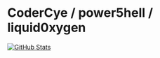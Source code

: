 # CoderCye / power5hell / liquid0xygen

[![GitHub Stats](https://github-readme-stats.vercel.app/api?username=codercye&show_icons=true)](https://github.com/CoderCye)

